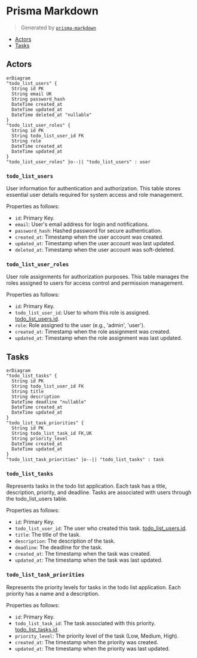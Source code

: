 # Prisma Markdown

> Generated by [`prisma-markdown`](https://github.com/samchon/prisma-markdown)

- [Actors](#actors)
- [Tasks](#tasks)

## Actors

```mermaid
erDiagram
"todo_list_users" {
  String id PK
  String email UK
  String password_hash
  DateTime created_at
  DateTime updated_at
  DateTime deleted_at "nullable"
}
"todo_list_user_roles" {
  String id PK
  String todo_list_user_id FK
  String role
  DateTime created_at
  DateTime updated_at
}
"todo_list_user_roles" }o--|| "todo_list_users" : user
```

### `todo_list_users`

User information for authentication and authorization. This table stores
essential user details required for system access and role management.

Properties as follows:

- `id`: Primary Key.
- `email`: User's email address for login and notifications.
- `password_hash`: Hashed password for secure authentication.
- `created_at`: Timestamp when the user account was created.
- `updated_at`: Timestamp when the user account was last updated.
- `deleted_at`: Timestamp when the user account was soft-deleted.

### `todo_list_user_roles`

User role assignments for authorization purposes. This table manages the
roles assigned to users for access control and permission management.

Properties as follows:

- `id`: Primary Key.
- `todo_list_user_id`: User to whom this role is assigned. [todo_list_users.id](#todo_list_users).
- `role`: Role assigned to the user (e.g., 'admin', 'user').
- `created_at`: Timestamp when the role assignment was created.
- `updated_at`: Timestamp when the role assignment was last updated.

## Tasks

```mermaid
erDiagram
"todo_list_tasks" {
  String id PK
  String todo_list_user_id FK
  String title
  String description
  DateTime deadline "nullable"
  DateTime created_at
  DateTime updated_at
}
"todo_list_task_priorities" {
  String id PK
  String todo_list_task_id FK,UK
  String priority_level
  DateTime created_at
  DateTime updated_at
}
"todo_list_task_priorities" |o--|| "todo_list_tasks" : task
```

### `todo_list_tasks`

Represents tasks in the todo list application. Each task has a title,
description, priority, and deadline. Tasks are associated with users
through the todo_list_users table.

Properties as follows:

- `id`: Primary Key.
- `todo_list_user_id`: The user who created this task. [todo_list_users.id](#todo_list_users).
- `title`: The title of the task.
- `description`: The description of the task.
- `deadline`: The deadline for the task.
- `created_at`: The timestamp when the task was created.
- `updated_at`: The timestamp when the task was last updated.

### `todo_list_task_priorities`

Represents the priority levels for tasks in the todo list application.
Each priority has a name and a description.

Properties as follows:

- `id`: Primary Key.
- `todo_list_task_id`: The task associated with this priority. [todo_list_tasks.id](#todo_list_tasks).
- `priority_level`: The priority level of the task (Low, Medium, High).
- `created_at`: The timestamp when the priority was created.
- `updated_at`: The timestamp when the priority was last updated.
